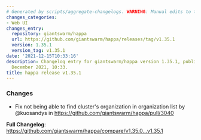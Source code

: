 ```yaml
---
# Generated by scripts/aggregate-changelogs. WARNING: Manual edits to this files will be overwritten.
changes_categories:
- Web UI
changes_entry:
  repository: giantswarm/happa
  url: https://github.com/giantswarm/happa/releases/tag/v1.35.1
  version: 1.35.1
  version_tag: v1.35.1
date: '2021-12-15T10:33:16'
description: Changelog entry for giantswarm/happa version 1.35.1, published on 15
  December 2021, 10:33.
title: happa release v1.35.1
---
```


### Changes
* Fix not being able to find cluster's organization in organization list by @kuosandys in https://github.com/giantswarm/happa/pull/3040

**Full Changelog**: https://github.com/giantswarm/happa/compare/v1.35.0...v1.35.1
